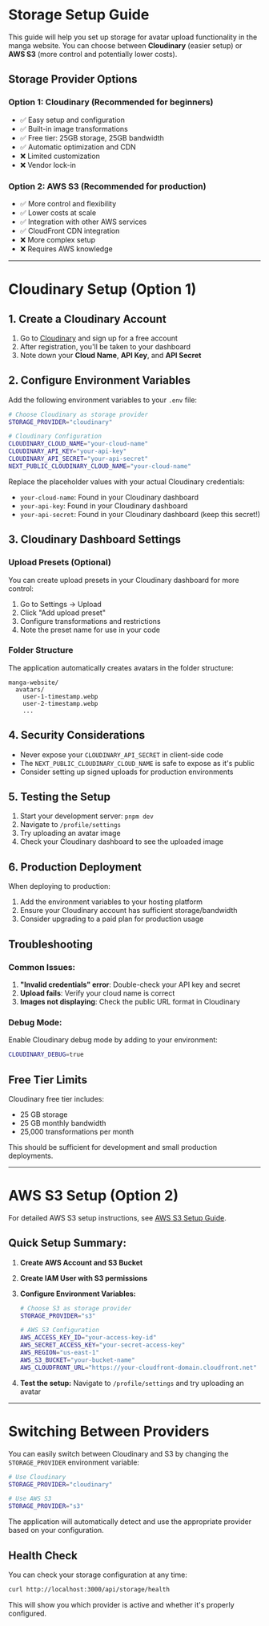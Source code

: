 # Storage Setup Guide

This guide will help you set up storage for avatar upload functionality in the manga website. You can choose between **Cloudinary** (easier setup) or **AWS S3** (more control and potentially lower costs).

## Storage Provider Options

### Option 1: Cloudinary (Recommended for beginners)

- ✅ Easy setup and configuration
- ✅ Built-in image transformations
- ✅ Free tier: 25GB storage, 25GB bandwidth
- ✅ Automatic optimization and CDN
- ❌ Limited customization
- ❌ Vendor lock-in

### Option 2: AWS S3 (Recommended for production)

- ✅ More control and flexibility
- ✅ Lower costs at scale
- ✅ Integration with other AWS services
- ✅ CloudFront CDN integration
- ❌ More complex setup
- ❌ Requires AWS knowledge

---

# Cloudinary Setup (Option 1)

## 1. Create a Cloudinary Account

1. Go to [Cloudinary](https://cloudinary.com/) and sign up for a free account
2. After registration, you'll be taken to your dashboard
3. Note down your **Cloud Name**, **API Key**, and **API Secret**

## 2. Configure Environment Variables

Add the following environment variables to your `.env` file:

```bash
# Choose Cloudinary as storage provider
STORAGE_PROVIDER="cloudinary"

# Cloudinary Configuration
CLOUDINARY_CLOUD_NAME="your-cloud-name"
CLOUDINARY_API_KEY="your-api-key"
CLOUDINARY_API_SECRET="your-api-secret"
NEXT_PUBLIC_CLOUDINARY_CLOUD_NAME="your-cloud-name"
```

Replace the placeholder values with your actual Cloudinary credentials:

- `your-cloud-name`: Found in your Cloudinary dashboard
- `your-api-key`: Found in your Cloudinary dashboard
- `your-api-secret`: Found in your Cloudinary dashboard (keep this secret!)

## 3. Cloudinary Dashboard Settings

### Upload Presets (Optional)

You can create upload presets in your Cloudinary dashboard for more control:

1. Go to Settings → Upload
2. Click "Add upload preset"
3. Configure transformations and restrictions
4. Note the preset name for use in your code

### Folder Structure

The application automatically creates avatars in the folder structure:

```
manga-website/
  avatars/
    user-1-timestamp.webp
    user-2-timestamp.webp
    ...
```

## 4. Security Considerations

- Never expose your `CLOUDINARY_API_SECRET` in client-side code
- The `NEXT_PUBLIC_CLOUDINARY_CLOUD_NAME` is safe to expose as it's public
- Consider setting up signed uploads for production environments

## 5. Testing the Setup

1. Start your development server: `pnpm dev`
2. Navigate to `/profile/settings`
3. Try uploading an avatar image
4. Check your Cloudinary dashboard to see the uploaded image

## 6. Production Deployment

When deploying to production:

1. Add the environment variables to your hosting platform
2. Ensure your Cloudinary account has sufficient storage/bandwidth
3. Consider upgrading to a paid plan for production usage

## Troubleshooting

### Common Issues:

1. **"Invalid credentials" error**: Double-check your API key and secret
2. **Upload fails**: Verify your cloud name is correct
3. **Images not displaying**: Check the public URL format in Cloudinary

### Debug Mode:

Enable Cloudinary debug mode by adding to your environment:

```bash
CLOUDINARY_DEBUG=true
```

## Free Tier Limits

Cloudinary free tier includes:

- 25 GB storage
- 25 GB monthly bandwidth
- 25,000 transformations per month

This should be sufficient for development and small production deployments.

---

# AWS S3 Setup (Option 2)

For detailed AWS S3 setup instructions, see [AWS S3 Setup Guide](./aws-s3-setup.md).

## Quick Setup Summary:

1. **Create AWS Account and S3 Bucket**
2. **Create IAM User with S3 permissions**
3. **Configure Environment Variables:**

   ```bash
   # Choose S3 as storage provider
   STORAGE_PROVIDER="s3"

   # AWS S3 Configuration
   AWS_ACCESS_KEY_ID="your-access-key-id"
   AWS_SECRET_ACCESS_KEY="your-secret-access-key"
   AWS_REGION="us-east-1"
   AWS_S3_BUCKET="your-bucket-name"
   AWS_CLOUDFRONT_URL="https://your-cloudfront-domain.cloudfront.net"
   ```

4. **Test the setup:** Navigate to `/profile/settings` and try uploading an avatar

---

# Switching Between Providers

You can easily switch between Cloudinary and S3 by changing the `STORAGE_PROVIDER` environment variable:

```bash
# Use Cloudinary
STORAGE_PROVIDER="cloudinary"

# Use AWS S3
STORAGE_PROVIDER="s3"
```

The application will automatically detect and use the appropriate provider based on your configuration.

## Health Check

You can check your storage configuration at any time:

```bash
curl http://localhost:3000/api/storage/health
```

This will show you which provider is active and whether it's properly configured.

